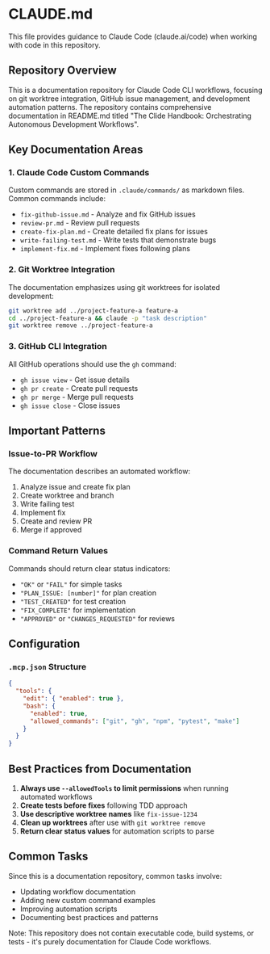 # CLAUDE.md

This file provides guidance to Claude Code (claude.ai/code) when working with code in this repository.

## Repository Overview

This is a documentation repository for Claude Code CLI workflows, focusing on git worktree integration, GitHub issue management, and development automation patterns. The repository contains comprehensive documentation in README.md titled "The Clide Handbook: Orchestrating Autonomous Development Workflows".

## Key Documentation Areas

### 1. Claude Code Custom Commands
Custom commands are stored in `.claude/commands/` as markdown files. Common commands include:
- `fix-github-issue.md` - Analyze and fix GitHub issues
- `review-pr.md` - Review pull requests
- `create-fix-plan.md` - Create detailed fix plans for issues
- `write-failing-test.md` - Write tests that demonstrate bugs
- `implement-fix.md` - Implement fixes following plans

### 2. Git Worktree Integration
The documentation emphasizes using git worktrees for isolated development:
```bash
git worktree add ../project-feature-a feature-a
cd ../project-feature-a && claude -p "task description"
git worktree remove ../project-feature-a
```

### 3. GitHub CLI Integration
All GitHub operations should use the `gh` command:
- `gh issue view` - Get issue details
- `gh pr create` - Create pull requests
- `gh pr merge` - Merge pull requests
- `gh issue close` - Close issues

## Important Patterns

### Issue-to-PR Workflow
The documentation describes an automated workflow:
1. Analyze issue and create fix plan
2. Create worktree and branch
3. Write failing test
4. Implement fix
5. Create and review PR
6. Merge if approved

### Command Return Values
Commands should return clear status indicators:
- `"OK"` or `"FAIL"` for simple tasks
- `"PLAN_ISSUE: [number]"` for plan creation
- `"TEST_CREATED"` for test creation
- `"FIX_COMPLETE"` for implementation
- `"APPROVED"` or `"CHANGES_REQUESTED"` for reviews

## Configuration

### `.mcp.json` Structure
```json
{
  "tools": {
    "edit": { "enabled": true },
    "bash": { 
      "enabled": true,
      "allowed_commands": ["git", "gh", "npm", "pytest", "make"]
    }
  }
}
```

## Best Practices from Documentation

1. **Always use `--allowedTools` to limit permissions** when running automated workflows
2. **Create tests before fixes** following TDD approach
3. **Use descriptive worktree names** like `fix-issue-1234`
4. **Clean up worktrees** after use with `git worktree remove`
5. **Return clear status values** for automation scripts to parse

## Common Tasks

Since this is a documentation repository, common tasks involve:
- Updating workflow documentation
- Adding new custom command examples
- Improving automation scripts
- Documenting best practices and patterns

Note: This repository does not contain executable code, build systems, or tests - it's purely documentation for Claude Code workflows.